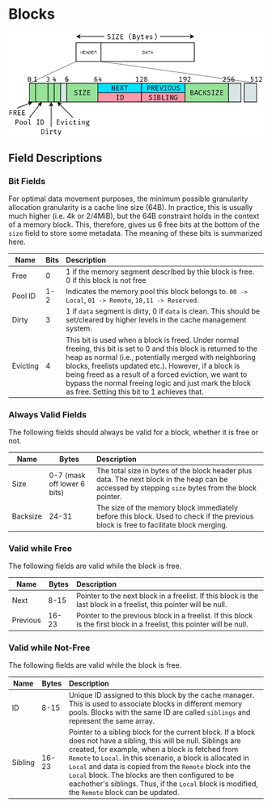 # Blocks

![Test](./assets/heap-block.png)

## Field Descriptions

### Bit Fields

For optimal data movement purposes, the minimum possible granularity allocation granularity is a cache line size (64B).
In practice, this is usually much higher (i.e. 4k or 2/4MiB), but the 64B constraint holds in the context of a memory block.
This, therefore, gives us 6 free bits at the bottom of the `size` field to store some metadata.
The meaning of these bits is summarized here.

| Name     | Bits | Description |
| -------- | ---- | :---------- |
| Free     | 0    | 1 if the memory segment described by thie block is free. 0 if this block is not free |
| Pool ID  | 1-2  | Indicates the memory pool this block belongs to. `00 -> Local`, `01 -> Remote`, `10,11 -> Reserved`. |
| Dirty    | 3    | 1 if `data` segment is dirty, 0 if `data` is clean. This should be set/cleared by higher levels in the cache management system. |
| Evicting | 4    | This bit is used when a block is freed. Under normal freeing, this bit is set to 0 and this block is returned to the heap as normal (i.e., potentially merged with neighboring blocks, freelists updated etc.). However, if a block is being freed as a result of a forced eviction, we want to bypass the normal freeing logic and just mark the block as free. Setting this bit to 1 achieves that. |

### Always Valid Fields

The following fields should always be valid for a block, whether it is free or not.

| Name  | Bytes | Description |
| ----- | ----- | :---------- |
| Size  | 0-7 (mask off lower 6 bits) | The total size in bytes of the block header plus data. The next block in the heap can be accessed by stepping `size` bytes from the block pointer. |
| Backsize | 24-31 | The size of the memory block immediately before this block. Used to check if the previous block is free to facilitate block merging. |

### Valid while Free

The following fields are valid while the block is free.

| Name  | Bytes | Description |
| ----- | ----- | :---------- |
| Next  | 8-15  | Pointer to the next block in a freelist. If this block is the last block in a freelist, this pointer will be null. |
| Previous | 16-23 | Pointer to the previous block in a freelist. If this block is the first block in a freelist, this pointer will be null. |

### Valid while Not-Free

The following fields are valid while the block is free.

| Name  | Bytes | Description |
| ----- | ----- | :---------- |
| ID    | 8-15  | Unique ID assigned to this block by the cache manager. This is used to associate blocks in different memory pools. Blocks with the same ID are called `siblings` and represent the same array. |
| Sibling | 16-23 | Pointer to a sibling block for the current block. If a block does not have a sibling, this will be null. Siblings are created, for example, when a block is fetched from `Remote` to `Local`. In this scenario, a block is allocated in `Local` and data is copied from the `Remote` block into the `Local` block. The blocks are then configured to be eachother's siblings. Thus, if the `Local` block is modified, the `Remote` block can be updated. |


